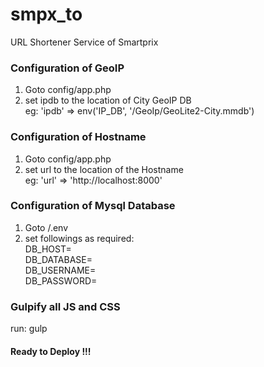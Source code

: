 # smpx_to
URL Shortener Service of Smartprix




### Configuration of GeoIP

1. Goto config/app.php
2. set ipdb to the location of City GeoIP DB <br />
eg: 'ipdb' => env('IP_DB', '<Relative Path>/GeoIp/GeoLite2-City.mmdb')


### Configuration of Hostname

1. Goto config/app.php
2. set url to the location of the Hostname <br />
eg: 'url' => 'http://localhost:8000'


### Configuration of Mysql Database

1. Goto /.env
2. set followings as required: <br />
    DB_HOST= <br />
    DB_DATABASE= <br />
    DB_USERNAME= <br />
    DB_PASSWORD= <br />

### Gulpify all JS and CSS

run: gulp

#### Ready to Deploy !!!
